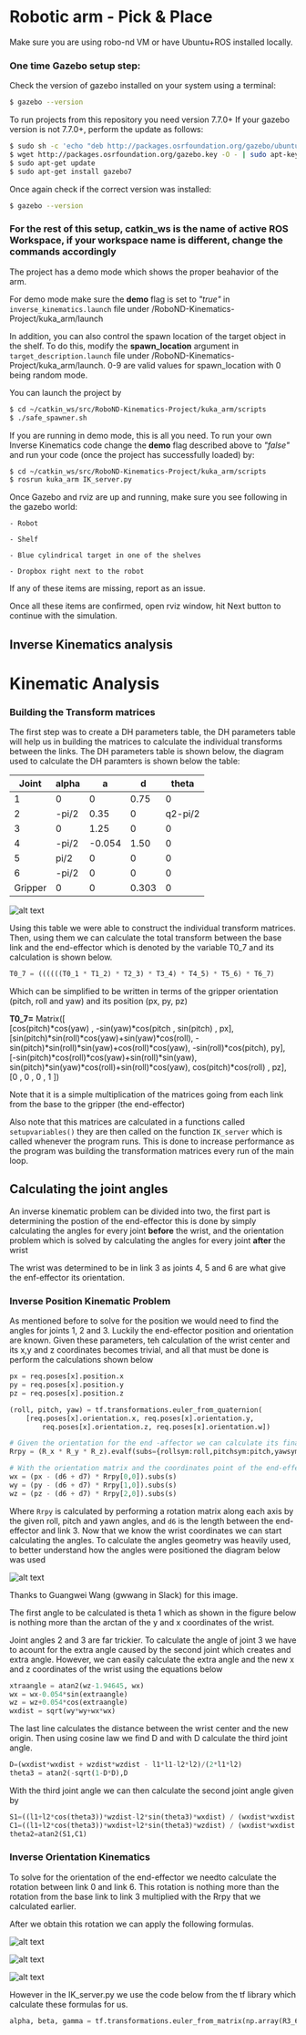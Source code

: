 [//]: # (Image References)

[image1]: ./misc_images/misc1.png
[image2]: ./misc_images/misc2.png
[image3]: ./misc_images/misc3.png
[image4]: ./misc_images/image-1.png
[image5]: ./misc_images/codecogseqn-3.gif
[image6]: ./misc_images/codecogseqn-2.gif
[image7]: ./misc_images/pasted_image_at_2017_07_02_10_21_pm.png
[image8]: ./misc_images/imageedit_2_8171765159.jpg
[image9]: ./misc_images/eq1.png

# Robotic arm - Pick & Place

Make sure you are using robo-nd VM or have Ubuntu+ROS installed locally.

### One time Gazebo setup step:
Check the version of gazebo installed on your system using a terminal:
```sh
$ gazebo --version
```
To run projects from this repository you need version 7.7.0+
If your gazebo version is not 7.7.0+, perform the update as follows:
```sh
$ sudo sh -c 'echo "deb http://packages.osrfoundation.org/gazebo/ubuntu-stable `lsb_release -cs` main" > /etc/apt/sources.list.d/gazebo-stable.list'
$ wget http://packages.osrfoundation.org/gazebo.key -O - | sudo apt-key add -
$ sudo apt-get update
$ sudo apt-get install gazebo7
```

Once again check if the correct version was installed:
```sh
$ gazebo --version
```
### For the rest of this setup, catkin_ws is the name of active ROS Workspace, if your workspace name is different, change the commands accordingly
The project has a demo mode which shows the proper beahavior of the arm.

For demo mode make sure the **demo** flag is set to _"true"_ in `inverse_kinematics.launch` file under /RoboND-Kinematics-Project/kuka_arm/launch

In addition, you can also control the spawn location of the target object in the shelf. To do this, modify the **spawn_location** argument in `target_description.launch` file under /RoboND-Kinematics-Project/kuka_arm/launch. 0-9 are valid values for spawn_location with 0 being random mode.

You can launch the project by
```sh
$ cd ~/catkin_ws/src/RoboND-Kinematics-Project/kuka_arm/scripts
$ ./safe_spawner.sh
```

If you are running in demo mode, this is all you need. To run your own Inverse Kinematics code change the **demo** flag described above to _"false"_ and run your code (once the project has successfully loaded) by:
```sh
$ cd ~/catkin_ws/src/RoboND-Kinematics-Project/kuka_arm/scripts
$ rosrun kuka_arm IK_server.py
```
Once Gazebo and rviz are up and running, make sure you see following in the gazebo world:

	- Robot
	
	- Shelf
	
	- Blue cylindrical target in one of the shelves
	
	- Dropbox right next to the robot
	

If any of these items are missing, report as an issue.

Once all these items are confirmed, open rviz window, hit Next button to continue with the simulation.

## Inverse Kinematics analysis 

# Kinematic Analysis
### Building the Transform matrices 
The first step was to create a DH parameters table, the DH parameters table will help us in building the matrices to calculate the individual transforms between the links. The DH parameters table is shown below, the diagram used to calculate the DH paramters is shown below the table:

Joint | alpha | a | d | theta
--- | --- | --- | --- | ---
1 | 0 | 0 | 0.75 | 0
2 | -pi/2 | 0.35 | 0 | q2-pi/2
3 | 0 | 1.25 | 0 | 0
4 | -pi/2 | -0.054 | 1.50 | 0
5 | pi/2 | 0 | 0 | 0
6 | -pi/2 | 0 | 0 | 0
Gripper | 0 | 0 | 0.303| 0

![alt text][image8]

Using this table we were able to construct the individual transform matrices. Then, using them we can calculate the total transform between the base link and the end-effector which is denoted by the variable T0_7 and its calculation is shown below.

```python
T0_7 = ((((((T0_1 * T1_2) * T2_3) * T3_4) * T4_5) * T5_6) * T6_7)
```

Which can be simplified to be written in terms of the gripper orientation (pitch, roll and yaw) and its position (px, py, pz)

**T0_7=** Matrix([  
[cos(pitch)\*cos(yaw)                               , -sin(yaw)\*cos(pitch                                , sin(pitch)            , px],  
[sin(pitch)\*sin(roll)\*cos(yaw)+sin(yaw)\*cos(roll), -sin(pitch)\*sin(roll)\*sin(yaw)+cos(roll)\*cos(yaw), -sin(roll)\*cos(pitch), py],  
[-sin(pitch)\*cos(roll)\*cos(yaw)+sin(roll)\*sin(yaw), sin(pitch)\*sin(yaw)\*cos(roll)+sin(roll)\*cos(yaw), cos(pitch)\*cos(roll) , pz],  
[0                                                   , 0                                                  , 0                     , 1 ])  

Note that it is a simple multiplication of the matrices going from each link from the base to the gripper (the end-effector)

Also note that this matrices are calculated in a functions called `setupvariables()` they are then called on the function `IK_server` which is called whenever the program runs. This is done to increase performance as the program was building the transformation matrices every run of the main loop.

## Calculating the joint angles
An inverse kinematic problem can be divided into two, the first part is determining the postion of the end-effector this is done by simply calculating the angles for every joint **before** the wrist, and the orientation problem which is solved by calculating the angles for every joint **after** the wrist

The wrist was determined to be in link 3 as joints 4, 5 and 6 are what give the enf-effector its orientation.

### Inverse Position Kinematic Problem
As mentioned before to solve for the position we would need to find the angles for joints 1, 2 and 3. Luckily the end-effector position and orientation are known. Given these parameters, teh calculation of the wrist center and its x,y and z coordinates becomes trivial, and all that must be done is perform the calculations shown below

```python
px = req.poses[x].position.x
py = req.poses[x].position.y
pz = req.poses[x].position.z

(roll, pitch, yaw) = tf.transformations.euler_from_quaternion(
    [req.poses[x].orientation.x, req.poses[x].orientation.y,
        req.poses[x].orientation.z, req.poses[x].orientation.w])

# Given the orientation for the end -affector we can calculate its final rotation    
Rrpy = (R_x * R_y * R_z).evalf(subs={rollsym:roll,pitchsym:pitch,yawsym:yaw})

# With the orientation matrix and the coordinates point of the end-effector we calculate its wrist center 
wx = (px - (d6 + d7) * Rrpy[0,0]).subs(s)
wy = (py - (d6 + d7) * Rrpy[1,0]).subs(s)
wz = (pz - (d6 + d7) * Rrpy[2,0]).subs(s)
```

Where `Rrpy` is calculated by performing a rotation matrix along each axis by the given roll, pitch and yawn angles, and `d6` is the length between the end-effector and link 3. Now that we know the wrist coordinates we can start calculating the angles. To calculate the angles geometry was heavily used, to better understand how the angles were positioned the diagram below was used

![alt text][image7]

Thanks to Guangwei Wang (gwwang in Slack) for this image.

The first angle to be calculated is theta 1 which as shown in the figure below is nothing more than the arctan of the y and x coordinates of the wrist.

Joint angles 2 and 3 are far trickier. To calculate the angle of joint 3 we have to acount for the extra angle caused by the second joint which creates and extra angle. However, we can easily calculate the extra angle and the new x and z coordinates of the wrist using the equations below

```python
xtraangle = atan2(wz-1.94645, wx)
wx = wx-0.054*sin(extraangle)
wz = wz+0.054*cos(extraangle)
wxdist = sqrt(wy*wy+wx*wx)
```

The last line calculates the distance between the wrist center and the new origin. Then using cosine law we find D and with D calculate the third joint angle.

```python
D=(wxdist*wxdist + wzdist*wzdist - l1*l1-l2*l2)/(2*l1*l2)
theta3 = atan2(-sqrt(1-D*D),D
```

With the third joint angle we can then calculate the second joint angle given by

```python
S1=((l1+l2*cos(theta3))*wzdist-l2*sin(theta3)*wxdist) / (wxdist*wxdist + wzdist*wzdist)
C1=((l1+l2*cos(theta3))*wxdist+l2*sin(theta3)*wzdist) / (wxdist*wxdist + wzdist*wzdist)
theta2=atan2(S1,C1)
```

### Inverse Orientation Kinematics
To solve for the orientation of the end-effector we needto calculate the rotation between link 0 and link 6. This rotation is nothing more than the rotation from the base link to link 3 multiplied with the Rrpy that we calculated earlier.

After we obtain this rotation we can apply the following formulas.

![alt text][image4]

![alt text][image5]

![alt text][image6]

However in the IK_server.py we use the code below from the tf library which calculate these formulas for us.

```python
alpha, beta, gamma = tf.transformations.euler_from_matrix(np.array(R3_6).astype(np.float64), "ryzy")
```
